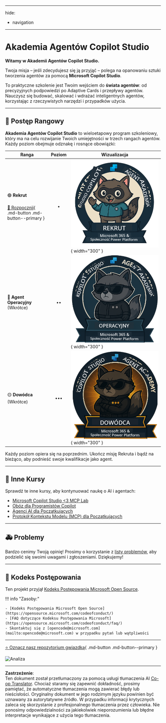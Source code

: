 <!--
CO_OP_TRANSLATOR_METADATA:
{
  "original_hash": "15e57e059ce7689d602d7853187235cd",
  "translation_date": "2025-10-21T23:43:44+00:00",
  "source_file": "docs/index.md",
  "language_code": "pl"
}
-->
---
hide:
- navigation
---

# Akademia Agentów Copilot Studio

**Witamy w Akademii Agentów Copilot Studio.**  

Twoja misja – jeśli zdecydujesz się ją przyjąć – polega na opanowaniu sztuki tworzenia agentów za pomocą **Microsoft Copilot Studio**.

To praktyczne szkolenie jest Twoim wejściem do **świata agentów**: od precyzyjnych podpowiedzi po Adaptive Cards i przepływy agentów. Nauczysz się budować, skalować i wdrażać inteligentnych agentów, korzystając z rzeczywistych narzędzi i przypadków użycia.

---

## 🏅 Postęp Rangowy

**Akademia Agentów Copilot Studio** to wieloetapowy program szkoleniowy, który ma na celu rozwijanie Twoich umiejętności w trzech rangach agentów. Każdy poziom obejmuje odznakę i rosnące obowiązki:

| Ranga            | Poziom | Wizualizacja |
|------------------|:-----:|--------------|
| 🟢 **Rekrut**</br></br>[🚀 Rozpocznij](https://aka.ms/agent-academy-recruit){ .md-button .md-button--primary }     | •     | ![Odznaka Rekruta](../../../translated_images/mcs-agent-academy-recruit-badge.ae42fcac011188229cda7c92da096df498ae9d647b2f66c6edf16befbbcbb339.pl.png){ width="300" }     |
| 🔵 **Agent Operacyjny**</br>(Wkrótce)   | ••    | ![Odznaka Agenta Operacyjnego](../../../translated_images/mcs-agent-academy-operative-badge.1366e342a9b895d01f94429b640bca24ed169dbcb9dc099ba149b92825c7a0ac.pl.png){ width="300" } |
| 🟡 **Dowódca**</br>(Wkrótce)    | •••   | ![Odznaka Dowódcy](../../../translated_images/mcs-agent-academy-commander-badge.a62ed6b9c3c9bf697286fbfd692b3dddc69a95d0d519b8776667a7bd50e2a183.pl.png){ width="300" } |

Każdy poziom opiera się na poprzednim. Ukończ misję Rekruta i bądź na bieżąco, aby podnieść swoje kwalifikacje jako agent.

---

## 🎒 Inne Kursy

Sprawdź te inne kursy, aby kontynuować naukę o AI i agentach:

- [Microsoft Copilot Studio <3 MCP Lab](https://aka.ms/mcsmcplab)
- [Obóz dla Programistów Copilot](https://microsoft.github.io/copilot-camp/)
- [Agenci AI dla Początkujących](https://microsoft.github.io/ai-agents-for-beginners/)
- [Protokół Kontekstu Modelu (MCP) dla Początkujących](https://github.com/microsoft/mcp-for-beginners)

---

## 🚑 Problemy

Bardzo cenimy Twoją opinię! Prosimy o korzystanie z [listy problemów](https://github.com/microsoft/agent-academy/issues), aby podzielić się swoimi uwagami i zgłoszeniami. Dziękujemy!

---

## 📜 Kodeks Postępowania

Ten projekt przyjął [Kodeks Postępowania Microsoft Open Source](https://opensource.microsoft.com/codeofconduct/).

!!! info "Zasoby:"

    - [Kodeks Postępowania Microsoft Open Source](https://opensource.microsoft.com/codeofconduct/)
    - [FAQ dotyczące Kodeksu Postępowania Microsoft](https://opensource.microsoft.com/codeofconduct/faq/)
    - Skontaktuj się z [opencode@microsoft.com](mailto:opencode@microsoft.com) w przypadku pytań lub wątpliwości

---

[⭐️ Oznacz nasz repozytorium gwiazdką](https://github.com/microsoft/agent-academy){ .md-button .md-button--primary }

<!-- markdownlint-disable-next-line MD033 -->
<img src="https://m365-visitor-stats.azurewebsites.net/agent-academy/index" alt="Analiza" />

---

**Zastrzeżenie**:  
Ten dokument został przetłumaczony za pomocą usługi tłumaczenia AI [Co-op Translator](https://github.com/Azure/co-op-translator). Chociaż staramy się zapewnić dokładność, prosimy pamiętać, że automatyczne tłumaczenia mogą zawierać błędy lub nieścisłości. Oryginalny dokument w jego rodzimym języku powinien być uznawany za autorytatywne źródło. W przypadku informacji krytycznych zaleca się skorzystanie z profesjonalnego tłumaczenia przez człowieka. Nie ponosimy odpowiedzialności za jakiekolwiek nieporozumienia lub błędne interpretacje wynikające z użycia tego tłumaczenia.